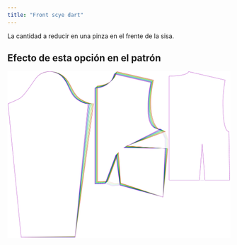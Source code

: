 ```yaml
---
title: "Front scye dart"
---
```


La cantidad a reducir en una pinza en el frente de la sisa.

## Efecto de esta opción en el patrón

![Esta imagen muestra el efecto de esta opción superponiendo varias variantes que tienen un valor diferente para esta opción](breanna_frontscyedart_sample.svg "Efecto de esta opción en el patrón")
